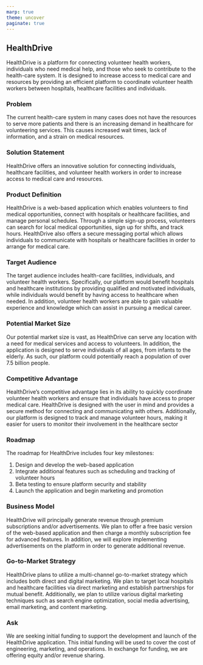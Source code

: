 ```yaml
---
marp: true
theme: uncover
paginate: true
---
```

## HealthDrive 
HealthDrive is a platform for connecting volunteer health workers, individuals who need medical help, and those who seek to contribute to the health-care system. It is designed to increase access to medical care and resources by providing an efficient platform to coordinate volunteer health workers between hospitals, healthcare facilities and individuals.

### Problem 
The current health-care system in many cases does not have the resources to serve more patients and there is an increasing demand in healthcare for volunteering services. This causes increased wait times, lack of information, and a strain on medical resources.

### Solution Statement 
HealthDrive offers an innovative solution for connecting individuals, healthcare facilities, and volunteer health workers in order to increase access to medical care and resources. 

### Product Definition 
HealthDrive is a web-based application which enables volunteers to find medical opportunities, connect with hospitals or healthcare facilities, and manage personal schedules. Through a simple sign-up process, volunteers can search for local medical opportunities, sign up for shifts, and track hours. HealthDrive also offers a secure messaging portal which allows individuals to communicate with hospitals or healthcare facilities in order to arrange for medical care. 

### Target Audience 
The target audience includes health-care facilities, individuals, and volunteer health workers. Specifically, our platform would benefit hospitals and healthcare institutions by providing qualified and motivated individuals, while individuals would benefit by having access to healthcare when needed. In addition, volunteer health workers are able to gain valuable experience and knowledge which can assist in pursuing a medical career. 

### Potential Market Size 
Our potential market size is vast, as HealthDrive can serve any location with a need for medical services and access to volunteers. In addition, the application is designed to serve individuals of all ages, from infants to the elderly. As such, our platform could potentially reach a population of over 7.5 billion people.

### Competitive Advantage 
HealthDrive’s competitive advantage lies in its ability to quickly coordinate volunteer health workers and ensure that individuals have access to proper medical care. HealthDrive is designed with the user in mind and provides a secure method for connecting and communicating with others. Additionally, our platform is designed to track and manage volunteer hours, making it easier for users to monitor their involvement in the healthcare sector 

### Roadmap 
The roadmap for HealthDrive includes four key milestones:

1. Design and develop the web-based application
2. Integrate additional features such as scheduling and tracking of volunteer hours
3. Beta testing to ensure platform security and stability
4. Launch the application and begin marketing and promotion
 
### Business Model 
HealthDrive will principally generate revenue through premium subscriptions and/or advertisements. We plan to offer a free basic version of the web-based application and then charge a monthly subscription fee for advanced features. In addition, we will explore implementing advertisements on the platform in order to generate additional revenue. 

### Go-to-Market Strategy 
HealthDrive plans to utilize a multi-channel go-to-market strategy which includes both direct and digital marketing. We plan to target local hospitals and healthcare facilities via direct marketing and establish partnerships for mutual benefit. Additionally, we plan to utilize various digital marketing techniques such as search engine optimization, social media advertising, email marketing, and content marketing. 

### Ask 
We are seeking initial funding to support the development and launch of the HealthDrive application. This initial funding will be used to cover the cost of engineering, marketing, and operations. In exchange for funding, we are offering equity and/or revenue sharing.
  